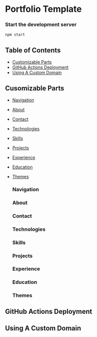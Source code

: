 # Portfolio Template

### Start the development server
```sh
npm start
```

## Table of Contents
* [Customizable Parts](#customizable-parts)
* [GitHub Actions Deployment](#github-actions-deployment)
* [Using A Custom Domain](#using-a-custom-domain)

<!-- TABLE OF CONTENTS -->
## Cusomizable Parts
* [Navigation](#navigation)
* [About](#about)
* [Contact](#contact)
* [Technologies](#technologies)
* [Skills](#skills)
* [Projects](#projects)
* [Experience](#experience)
* [Education](#education)
* [Themes](#themes)

    ### Navigation
    ### About
    ### Contact
    ### Technologies
    ### Skills
    ### Projects
    ### Experience
    ### Education
    ### Themes

## GitHub Actions Deployment

## Using A Custom Domain
